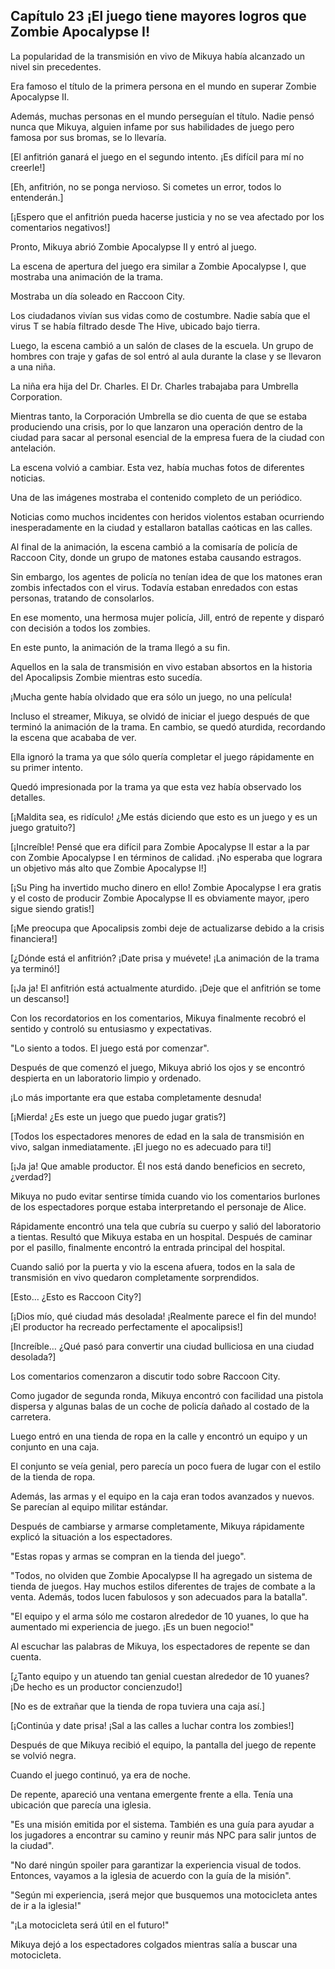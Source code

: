 
## Capítulo 23 ¡El juego tiene mayores logros que Zombie Apocalypse I!


La popularidad de la transmisión en vivo de Mikuya había alcanzado un nivel sin precedentes.

Era famoso el título de la primera persona en el mundo en superar Zombie Apocalypse II.

Además, muchas personas en el mundo perseguían el título. Nadie pensó nunca que Mikuya, alguien infame por sus habilidades de juego pero famosa por sus bromas, se lo llevaría.

[El anfitrión ganará el juego en el segundo intento. ¡Es difícil para mí no creerle!]

[Eh, anfitrión, no se ponga nervioso. Si cometes un error, todos lo entenderán.]

[¡Espero que el anfitrión pueda hacerse justicia y no se vea afectado por los comentarios negativos!]

Pronto, Mikuya abrió Zombie Apocalypse II y entró al juego.

La escena de apertura del juego era similar a Zombie Apocalypse I, que mostraba una animación de la trama.

Mostraba un día soleado en Raccoon City.

Los ciudadanos vivían sus vidas como de costumbre. Nadie sabía que el virus T se había filtrado desde The Hive, ubicado bajo tierra.

Luego, la escena cambió a un salón de clases de la escuela. Un grupo de hombres con traje y gafas de sol entró al aula durante la clase y se llevaron a una niña.

La niña era hija del Dr. Charles. El Dr. Charles trabajaba para Umbrella Corporation.

Mientras tanto, la Corporación Umbrella se dio cuenta de que se estaba produciendo una crisis, por lo que lanzaron una operación dentro de la ciudad para sacar al personal esencial de la empresa fuera de la ciudad con antelación.

La escena volvió a cambiar. Esta vez, había muchas fotos de diferentes noticias.

Una de las imágenes mostraba el contenido completo de un periódico.

Noticias como muchos incidentes con heridos violentos estaban ocurriendo inesperadamente en la ciudad y estallaron batallas caóticas en las calles.

Al final de la animación, la escena cambió a la comisaría de policía de Raccoon City, donde un grupo de matones estaba causando estragos.

Sin embargo, los agentes de policía no tenían idea de que los matones eran zombis infectados con el virus. Todavía estaban enredados con estas personas, tratando de consolarlos.

En ese momento, una hermosa mujer policía, Jill, entró de repente y disparó con decisión a todos los zombies.

En este punto, la animación de la trama llegó a su fin.

Aquellos en la sala de transmisión en vivo estaban absortos en la historia del Apocalipsis Zombie mientras esto sucedía.

¡Mucha gente había olvidado que era sólo un juego, no una película!

Incluso el streamer, Mikuya, se olvidó de iniciar el juego después de que terminó la animación de la trama. En cambio, se quedó aturdida, recordando la escena que acababa de ver.

Ella ignoró la trama ya que sólo quería completar el juego rápidamente en su primer intento.

Quedó impresionada por la trama ya que esta vez había observado los detalles.

[¡Maldita sea, es ridículo! ¿Me estás diciendo que esto es un juego y es un juego gratuito?]

[¡Increíble! Pensé que era difícil para Zombie Apocalypse II estar a la par con Zombie Apocalypse I en términos de calidad. ¡No esperaba que lograra un objetivo más alto que Zombie Apocalypse I!]

[¡Su Ping ha invertido mucho dinero en ello! Zombie Apocalypse I era gratis y el costo de producir Zombie Apocalypse II es obviamente mayor, ¡pero sigue siendo gratis!]

[¡Me preocupa que Apocalipsis zombi deje de actualizarse debido a la crisis financiera!]

[¿Dónde está el anfitrión? ¡Date prisa y muévete! ¡La animación de la trama ya terminó!]

[¡Ja ja! El anfitrión está actualmente aturdido. ¡Deje que el anfitrión se tome un descanso!]

Con los recordatorios en los comentarios, Mikuya finalmente recobró el sentido y controló su entusiasmo y expectativas.

"Lo siento a todos. El juego está por comenzar".

Después de que comenzó el juego, Mikuya abrió los ojos y se encontró despierta en un laboratorio limpio y ordenado.

¡Lo más importante era que estaba completamente desnuda!

[¡Mierda! ¿Es este un juego que puedo jugar gratis?]

[Todos los espectadores menores de edad en la sala de transmisión en vivo, salgan inmediatamente. ¡El juego no es adecuado para ti!]

[¡Ja ja! Que amable productor. Él nos está dando beneficios en secreto, ¿verdad?]

Mikuya no pudo evitar sentirse tímida cuando vio los comentarios burlones de los espectadores porque estaba interpretando el personaje de Alice.

Rápidamente encontró una tela que cubría su cuerpo y salió del laboratorio a tientas.
Resultó que Mikuya estaba en un hospital. Después de caminar por el pasillo, finalmente encontró la entrada principal del hospital.

Cuando salió por la puerta y vio la escena afuera, todos en la sala de transmisión en vivo quedaron completamente sorprendidos.

[Esto… ¿Esto es Raccoon City?]

[¡Dios mío, qué ciudad más desolada! ¡Realmente parece el fin del mundo! ¡El productor ha recreado perfectamente el apocalipsis!]

[Increíble… ¿Qué pasó para convertir una ciudad bulliciosa en una ciudad desolada?]

Los comentarios comenzaron a discutir todo sobre Raccoon City.

Como jugador de segunda ronda, Mikuya encontró con facilidad una pistola dispersa y algunas balas de un coche de policía dañado al costado de la carretera.

Luego entró en una tienda de ropa en la calle y encontró un equipo y un conjunto en una caja.

El conjunto se veía genial, pero parecía un poco fuera de lugar con el estilo de la tienda de ropa.

Además, las armas y el equipo en la caja eran todos avanzados y nuevos. Se parecían al equipo militar estándar.

Después de cambiarse y armarse completamente, Mikuya rápidamente explicó la situación a los espectadores.

"Estas ropas y armas se compran en la tienda del juego".

"Todos, no olviden que Zombie Apocalypse II ha agregado un sistema de tienda de juegos. Hay muchos estilos diferentes de trajes de combate a la venta. Además, todos lucen fabulosos y son adecuados para la batalla".

"El equipo y el arma sólo me costaron alrededor de 10 yuanes, lo que ha aumentado mi experiencia de juego. ¡Es un buen negocio!"

Al escuchar las palabras de Mikuya, los espectadores de repente se dan cuenta.

[¿Tanto equipo y un atuendo tan genial cuestan alrededor de 10 yuanes? ¡De hecho es un productor concienzudo!]

[No es de extrañar que la tienda de ropa tuviera una caja así.]

[¡Continúa y date prisa! ¡Sal a las calles a luchar contra los zombies!]

Después de que Mikuya recibió el equipo, la pantalla del juego de repente se volvió negra.

Cuando el juego continuó, ya era de noche.

De repente, apareció una ventana emergente frente a ella. Tenía una ubicación que parecía una iglesia.

"Es una misión emitida por el sistema. También es una guía para ayudar a los jugadores a encontrar su camino y reunir más NPC para salir juntos de la ciudad".

"No daré ningún spoiler para garantizar la experiencia visual de todos. Entonces, vayamos a la iglesia de acuerdo con la guía de la misión".

"Según mi experiencia, ¡será mejor que busquemos una motocicleta antes de ir a la iglesia!"

"¡La motocicleta será útil en el futuro!"

Mikuya dejó a los espectadores colgados mientras salía a buscar una motocicleta.
